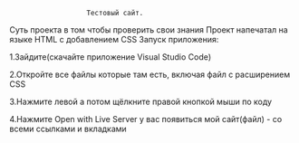                        Тестовый сайт.

Суть проекта в том чтобы проверить свои знания Проект напечатал на языке HTML с добавлением CSS Запуск приложения:

1.Зайдите(скачайте приложение Visual Studio Code)

2.Откройте все файлы которые там есть, включая файл с расширением CSS

3.Нажмите левой а потом щёлкните правой кнопкой мыши по коду

4.Нажмите Open with Live Server у вас появиться мой сайт(файл) - со всеми ссылками и вкладками                       
